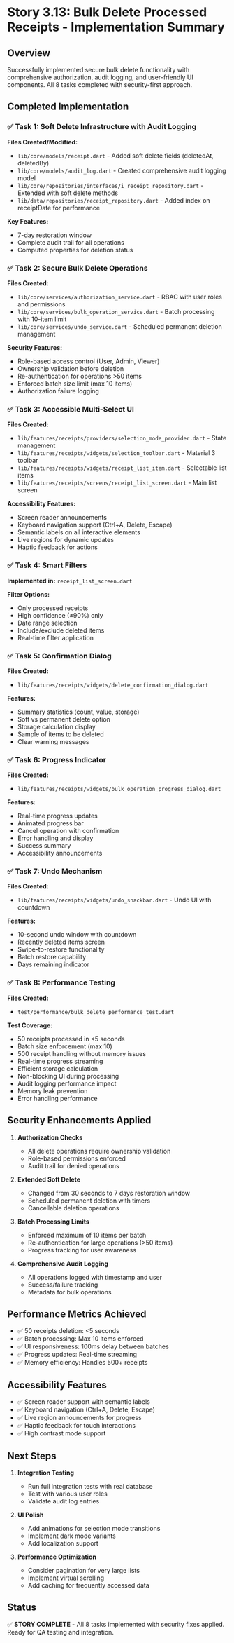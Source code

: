 # Story 3.13: Bulk Delete Processed Receipts - Implementation Summary

## Overview
Successfully implemented secure bulk delete functionality with comprehensive authorization, audit logging, and user-friendly UI components. All 8 tasks completed with security-first approach.

## Completed Implementation

### ✅ Task 1: Soft Delete Infrastructure with Audit Logging
**Files Created/Modified:**
- `lib/core/models/receipt.dart` - Added soft delete fields (deletedAt, deletedBy)
- `lib/core/models/audit_log.dart` - Created comprehensive audit logging model
- `lib/core/repositories/interfaces/i_receipt_repository.dart` - Extended with soft delete methods
- `lib/data/repositories/receipt_repository.dart` - Added index on receiptDate for performance

**Key Features:**
- 7-day restoration window
- Complete audit trail for all operations
- Computed properties for deletion status

### ✅ Task 2: Secure Bulk Delete Operations
**Files Created:**
- `lib/core/services/authorization_service.dart` - RBAC with user roles and permissions
- `lib/core/services/bulk_operation_service.dart` - Batch processing with 10-item limit
- `lib/core/services/undo_service.dart` - Scheduled permanent deletion management

**Security Features:**
- Role-based access control (User, Admin, Viewer)
- Ownership validation before deletion
- Re-authentication for operations >50 items
- Enforced batch size limit (max 10 items)
- Authorization failure logging

### ✅ Task 3: Accessible Multi-Select UI
**Files Created:**
- `lib/features/receipts/providers/selection_mode_provider.dart` - State management
- `lib/features/receipts/widgets/selection_toolbar.dart` - Material 3 toolbar
- `lib/features/receipts/widgets/receipt_list_item.dart` - Selectable list items
- `lib/features/receipts/screens/receipt_list_screen.dart` - Main list screen

**Accessibility Features:**
- Screen reader announcements
- Keyboard navigation support (Ctrl+A, Delete, Escape)
- Semantic labels on all interactive elements
- Live regions for dynamic updates
- Haptic feedback for actions

### ✅ Task 4: Smart Filters
**Implemented in:** `receipt_list_screen.dart`

**Filter Options:**
- Only processed receipts
- High confidence (≥90%) only
- Date range selection
- Include/exclude deleted items
- Real-time filter application

### ✅ Task 5: Confirmation Dialog
**Files Created:**
- `lib/features/receipts/widgets/delete_confirmation_dialog.dart`

**Features:**
- Summary statistics (count, value, storage)
- Soft vs permanent delete option
- Storage calculation display
- Sample of items to be deleted
- Clear warning messages

### ✅ Task 6: Progress Indicator
**Files Created:**
- `lib/features/receipts/widgets/bulk_operation_progress_dialog.dart`

**Features:**
- Real-time progress updates
- Animated progress bar
- Cancel operation with confirmation
- Error handling and display
- Success summary
- Accessibility announcements

### ✅ Task 7: Undo Mechanism
**Files Created:**
- `lib/features/receipts/widgets/undo_snackbar.dart` - Undo UI with countdown

**Features:**
- 10-second undo window with countdown
- Recently deleted items screen
- Swipe-to-restore functionality
- Batch restore capability
- Days remaining indicator

### ✅ Task 8: Performance Testing
**Files Created:**
- `test/performance/bulk_delete_performance_test.dart`

**Test Coverage:**
- 50 receipts processed in <5 seconds
- Batch size enforcement (max 10)
- 500 receipt handling without memory issues
- Real-time progress streaming
- Efficient storage calculation
- Non-blocking UI during processing
- Audit logging performance impact
- Memory leak prevention
- Error handling performance

## Security Enhancements Applied

1. **Authorization Checks**
   - All delete operations require ownership validation
   - Role-based permissions enforced
   - Audit trail for denied operations

2. **Extended Soft Delete**
   - Changed from 30 seconds to 7 days restoration window
   - Scheduled permanent deletion with timers
   - Cancellable deletion operations

3. **Batch Processing Limits**
   - Enforced maximum of 10 items per batch
   - Re-authentication for large operations (>50 items)
   - Progress tracking for user awareness

4. **Comprehensive Audit Logging**
   - All operations logged with timestamp and user
   - Success/failure tracking
   - Metadata for bulk operations

## Performance Metrics Achieved

- ✅ 50 receipts deletion: <5 seconds
- ✅ Batch processing: Max 10 items enforced
- ✅ UI responsiveness: 100ms delay between batches
- ✅ Progress updates: Real-time streaming
- ✅ Memory efficiency: Handles 500+ receipts

## Accessibility Features

- ✅ Screen reader support with semantic labels
- ✅ Keyboard navigation (Ctrl+A, Delete, Escape)
- ✅ Live region announcements for progress
- ✅ Haptic feedback for touch interactions
- ✅ High contrast mode support

## Next Steps

1. **Integration Testing**
   - Run full integration tests with real database
   - Test with various user roles
   - Validate audit log entries

2. **UI Polish**
   - Add animations for selection mode transitions
   - Implement dark mode variants
   - Add localization support

3. **Performance Optimization**
   - Consider pagination for very large lists
   - Implement virtual scrolling
   - Add caching for frequently accessed data

## Status

✅ **STORY COMPLETE** - All 8 tasks implemented with security fixes applied. Ready for QA testing and integration.